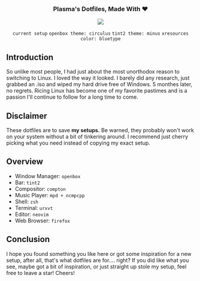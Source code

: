 <div align="center">
	<h3>Plasma's Dotfiles, Made With ❤</h3>
	<!-- current desktop -->
	<img src="https://user-images.githubusercontent.com/32868356/44958752-7da24b80-aeb2-11e8-9656-9b54f669c4d3.png">

`current setup` `openbox theme: circulus` `tint2 theme: minus` `xresources color: bluetype`

</div>

## Introduction
So unlike most people, I had just about the most unorthodox reason to switching to Linux. I loved the way it looked.
I barely did any research, just grabbed an .iso and wiped my hard drive free of Windows. 5 monthes later, no regrets. Ricing 
Linux has become one of my favorite pastimes and is a passion I'll continue to follow for a long time to come.

## Disclaimer
These dotfiles are to save **my setups.** Be warned, they probably won't work on your system without a bit of tinkering around.
I recommend just cherry picking what you need instead of copying my exact setup. 

## Overview
- Window Manager: `openbox`
- Bar: `tint2`
- Compositor: `compton`
- Music Player: `mpd + ncmpcpp`
- Shell: `zsh`
- Terminal: `urxvt`
- Editor: `neovim`
- Web Browser: `firefox`

## Conclusion
I hope you found something you like here or got some inspiration for a new setup, after all, that's what dotfiles are for.... right? 
If you did like what you see, maybe got a bit of inspiration, or just straight up stole my setup, feel free to leave a star! Cheers!
